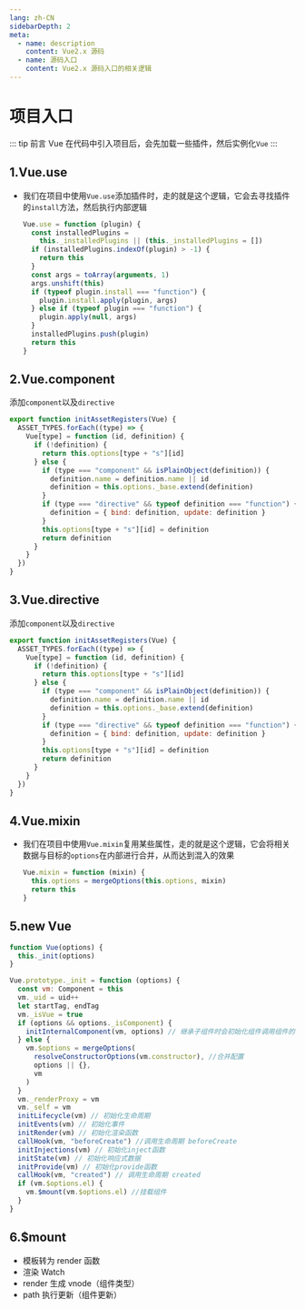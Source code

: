 ```yaml
---
lang: zh-CN
sidebarDepth: 2
meta:
  - name: description
    content: Vue2.x 源码
  - name: 源码入口
    content: Vue2.x 源码入口的相关逻辑
---
```


# 项目入口

::: tip 前言
Vue 在代码中引入项目后，会先加载一些插件，然后实例化`Vue`
:::

## 1.Vue.use

- 我们在项目中使用`Vue.use`添加插件时，走的就是这个逻辑，它会去寻找插件的`install`方法，然后执行内部逻辑

  ```js
  Vue.use = function (plugin) {
    const installedPlugins =
      this._installedPlugins || (this._installedPlugins = [])
    if (installedPlugins.indexOf(plugin) > -1) {
      return this
    }
    const args = toArray(arguments, 1)
    args.unshift(this)
    if (typeof plugin.install === "function") {
      plugin.install.apply(plugin, args)
    } else if (typeof plugin === "function") {
      plugin.apply(null, args)
    }
    installedPlugins.push(plugin)
    return this
  }
  ```

## 2.Vue.component

添加`component`以及`directive`

```js
export function initAssetRegisters(Vue) {
  ASSET_TYPES.forEach((type) => {
    Vue[type] = function (id, definition) {
      if (!definition) {
        return this.options[type + "s"][id]
      } else {
        if (type === "component" && isPlainObject(definition)) {
          definition.name = definition.name || id
          definition = this.options._base.extend(definition)
        }
        if (type === "directive" && typeof definition === "function") {
          definition = { bind: definition, update: definition }
        }
        this.options[type + "s"][id] = definition
        return definition
      }
    }
  })
}
```

## 3.Vue.directive

添加`component`以及`directive`

```js
export function initAssetRegisters(Vue) {
  ASSET_TYPES.forEach((type) => {
    Vue[type] = function (id, definition) {
      if (!definition) {
        return this.options[type + "s"][id]
      } else {
        if (type === "component" && isPlainObject(definition)) {
          definition.name = definition.name || id
          definition = this.options._base.extend(definition)
        }
        if (type === "directive" && typeof definition === "function") {
          definition = { bind: definition, update: definition }
        }
        this.options[type + "s"][id] = definition
        return definition
      }
    }
  })
}
```

## 4.Vue.mixin

- 我们在项目中使用`Vue.mixin`复用某些属性，走的就是这个逻辑，它会将相关数据与目标的`options`在内部进行合并，从而达到混入的效果

  ```js
  Vue.mixin = function (mixin) {
    this.options = mergeOptions(this.options, mixin)
    return this
  }
  ```

## 5.new Vue

```js
function Vue(options) {
  this._init(options)
}
```

```js
Vue.prototype._init = function (options) {
  const vm: Component = this
  vm._uid = uid++
  let startTag, endTag
  vm._isVue = true
  if (options && options._isComponent) {
    initInternalComponent(vm, options) // 继承子组件时会初始化组件调用组件的初始化方法
  } else {
    vm.$options = mergeOptions(
      resolveConstructorOptions(vm.constructor), //合并配置
      options || {},
      vm
    )
  }
  vm._renderProxy = vm
  vm._self = vm
  initLifecycle(vm) // 初始化生命周期
  initEvents(vm) // 初始化事件
  initRender(vm) // 初始化渲染函数
  callHook(vm, "beforeCreate") //调用生命周期 beforeCreate
  initInjections(vm) // 初始化inject函数
  initState(vm) // 初始化响应式数据
  initProvide(vm) // 初始化provide函数
  callHook(vm, "created") // 调用生命周期 created
  if (vm.$options.el) {
    vm.$mount(vm.$options.el) //挂载组件
  }
}
```

## 6.$mount

- 模板转为 render 函数
- 渲染 Watch
- render 生成 vnode（组件类型）
- path 执行更新（组件更新）
